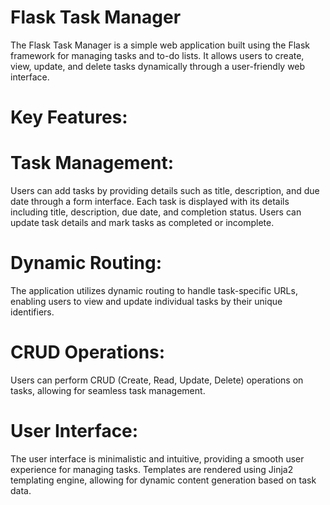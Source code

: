 # Flask Task Manager

The Flask Task Manager is a simple web application built using the Flask framework for managing tasks and to-do lists. It allows users to create, view, update, and delete tasks dynamically through a user-friendly web interface.

# Key Features:

# Task Management:

Users can add tasks by providing details such as title, description, and due date through a form interface.
Each task is displayed with its details including title, description, due date, and completion status.
Users can update task details and mark tasks as completed or incomplete.

# Dynamic Routing:

The application utilizes dynamic routing to handle task-specific URLs, enabling users to view and update individual tasks by their unique identifiers.

# CRUD Operations:

Users can perform CRUD (Create, Read, Update, Delete) operations on tasks, allowing for seamless task management.

# User Interface:

The user interface is minimalistic and intuitive, providing a smooth user experience for managing tasks.
Templates are rendered using Jinja2 templating engine, allowing for dynamic content generation based on task data.
